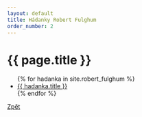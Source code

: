 ```yaml
---
layout: default
title: Hádanky Robert Fulghum
order_number: 2
---
```

<html>
	<head>
		<meta charset="utf-8">
		<title>{{ page.title }}</title>
	</head>
	<body>
		<div class="uvod">
			<h1>{{ page.title }}</h1>
			<ul>
				{% for hadanka in site.robert_fulghum %}
				<li>
					<a href="{{ site.baseurl }}{{ hadanka.url }}">{{ hadanka.title }}</a>
					<!-- {{ post.excerpt }} -->
				</li>
				{% endfor %}
			</ul>
			<a href="{{ site.baseurl }}/">Zpět</a>
		</div>
	</body>
</html>
